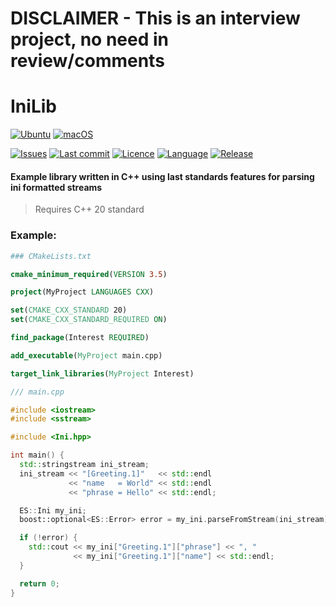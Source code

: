 # DISCLAIMER - This is an interview project, no need in review/comments

# IniLib


[![Ubuntu](https://github.com/evilenzo/ini/actions/workflows/ubuntu.yml/badge.svg?branch=master)](https://github.com/evilenzo/ini/actions/workflows/ubuntu.yml)
[![macOS](https://github.com/evilenzo/ini/actions/workflows/macos.yml/badge.svg)](https://github.com/evilenzo/ini/actions/workflows/macos.yml)

[![Issues](https://img.shields.io/github/issues/evilenzo/ini)](https://github.com/evilenzo/ini/issues)
[![Last commit](https://img.shields.io/github/last-commit/evilenzo/ini)](https://github.com/evilenzo/ini/commit/master)
[![Licence](https://img.shields.io/badge/licence-MIT-blue)](https://github.com/evilenzo/ini/blob/master/LICENSE)
[![Language](https://img.shields.io/github/languages/top/evilenzo/ini)](https://img.shields.io/github/languages/top/evilenzo/ini)
[![Release](https://img.shields.io/github/v/release/evilenzo/ini)](https://github.com/evilenzo/ini/releases)


#### Example library written in C++ using last standards features for parsing ini formatted streams

> Requires C++ 20 standard

### Example:
```cmake
### CMakeLists.txt

cmake_minimum_required(VERSION 3.5)

project(MyProject LANGUAGES CXX)

set(CMAKE_CXX_STANDARD 20)
set(CMAKE_CXX_STANDARD_REQUIRED ON)

find_package(Interest REQUIRED)

add_executable(MyProject main.cpp)

target_link_libraries(MyProject Interest)

```


```c++
/// main.cpp

#include <iostream>
#include <sstream>

#include <Ini.hpp>

int main() {
  std::stringstream ini_stream;
  ini_stream << "[Greeting.1]"   << std::endl
             << "name   = World" << std::endl
             << "phrase = Hello" << std::endl;

  ES::Ini my_ini;
  boost::optional<ES::Error> error = my_ini.parseFromStream(ini_stream);

  if (!error) {
    std::cout << my_ini["Greeting.1"]["phrase"] << ", "
              << my_ini["Greeting.1"]["name"] << std::endl;
  }

  return 0;
}

```
